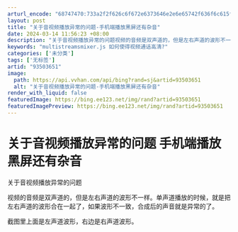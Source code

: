 ```yaml
---
arturl_encode: "68747470:733a2f2f626c6f672e6373646e2e6e65742f636f6c615f7768:2f61727469636c652f64657461696c732f3933353033363531"
layout: post
title: "关于音视频播放异常的问题-手机端播放黑屏还有杂音"
date: 2024-03-14 11:56:23 +08:00
description: "关于音视频播放异常的问题视频的音频是双声道的，但是左右声道的波形不一样。单声道播放的时候，就是把左右"
keywords: "multistreamsmixer.js 如何使得视频通话高清?"
categories: ['未分类']
tags: ['无标签']
artid: "93503651"
image:
  path: https://api.vvhan.com/api/bing?rand=sj&artid=93503651
  alt: "关于音视频播放异常的问题-手机端播放黑屏还有杂音"
render_with_liquid: false
featuredImage: https://bing.ee123.net/img/rand?artid=93503651
featuredImagePreview: https://bing.ee123.net/img/rand?artid=93503651
---
```


# 关于音视频播放异常的问题 手机端播放黑屏还有杂音

关于音视频播放异常的问题

视频的音频是双声道的，但是左右声道的波形不一样。单声道播放的时候，就是把左右声道的波形合在一起了，如果波形不一致，合成后的声音就是异常的了。
  
截图里上面是左声道波形，右边是右声道波形。